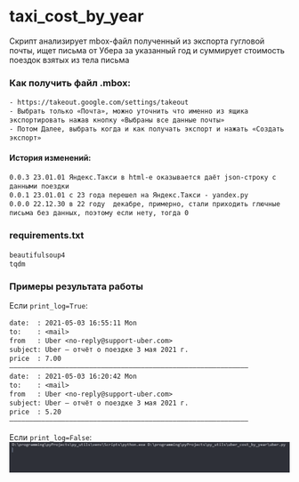 
# taxi_cost_by_year
Скрипт анализирует mbox-файл полученный из экспорта гугловой почты, ищет письма от Убера за указанный год и суммирует стоимость поездок взятых из тела письма

### Как получить файл .mbox:
    - https://takeout.google.com/settings/takeout
    - Выбрать только «Почта», можно уточнить что именно из ящика экспортировать нажав кнопку «Выбраны все данные почты»
    - Потом Далее, выбрать когда и как получать экспорт и нажать «Создать экспорт»

#### История изменений:
    0.0.3 23.01.01 Яндекс.Такси в html-е оказывается даёт json-строку с данными поездки 
    0.0.1 23.01.01 с 23 года перешел на Яндекс.Такси - yandex.py  
    0.0.0 22.12.30 в 22 году  декабре, примерно, стали приходить глючные письма без данных, поэтому если нету, тогда 0
 

### requirements.txt
```
beautifulsoup4  
tqdm  
```

### Примеры результата работы
Если `print_log=True`:
```
date:  : 2021-05-03 16:55:11 Mon
to:    : <mail>
from   : Uber <no-reply@support-uber.com>
subject: Uber – отчёт о поездке 3 мая 2021 г.
price  : 7.00
––––––––––––––––––––––––––––––––––––––––––––––––––––––––––––
date:  : 2021-05-03 16:20:42 Mon
to:    : <mail>
from   : Uber <no-reply@support-uber.com>
subject: Uber – отчёт о поездке 3 мая 2021 г.
price  : 5.20
––––––––––––––––––––––––––––––––––––––––––––––––––––––––––––
```
Если `print_log=False`:
![alt-текст](https://github.com/i-dea-by/py_utils/blob/master/uber_cost_by_year/uber.gif?raw=true "Working")
